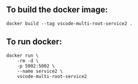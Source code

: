 ## To build the docker image:
    docker build --tag vscode-multi-root-service2 .  

## To run docker:
    docker run \
        -rm -d \
        -p 5002:5002 \
        --name service2 \
        vscode-multi-root-service2